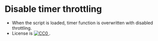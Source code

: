 # Disable timer throttling

- When the script is loaded, timer function is overwritten with disabled throttling.
- License is [![CC0](https://licensebuttons.net/p/zero/1.0/88x31.png) ](https://creativecommons.org/publicdomain/zero/1.0/).
